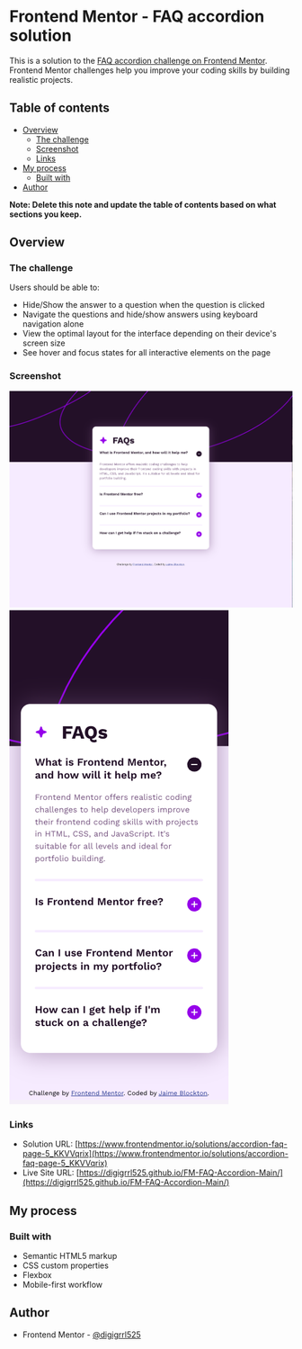 # Frontend Mentor - FAQ accordion solution

This is a solution to the [FAQ accordion challenge on Frontend Mentor](https://www.frontendmentor.io/challenges/faq-accordion-wyfFdeBwBz). Frontend Mentor challenges help you improve your coding skills by building realistic projects. 

## Table of contents

- [Overview](#overview)
  - [The challenge](#the-challenge)
  - [Screenshot](#screenshot)
  - [Links](#links)
- [My process](#my-process)
  - [Built with](#built-with)
- [Author](#author)


**Note: Delete this note and update the table of contents based on what sections you keep.**

## Overview

### The challenge

Users should be able to:

- Hide/Show the answer to a question when the question is clicked
- Navigate the questions and hide/show answers using keyboard navigation alone
- View the optimal layout for the interface depending on their device's screen size
- See hover and focus states for all interactive elements on the page

### Screenshot

![screenshots/d-screenshot](./screenshots/d-screenshot.png)
![screenshots/m-screenshot](./screenshots/m-screenshot.png)

### Links

- Solution URL: [https://www.frontendmentor.io/solutions/accordion-faq-page-5_KKVVqrix](https://www.frontendmentor.io/solutions/accordion-faq-page-5_KKVVqrix)
- Live Site URL: [https://digigrrl525.github.io/FM-FAQ-Accordion-Main/](https://digigrrl525.github.io/FM-FAQ-Accordion-Main/)

## My process

### Built with

- Semantic HTML5 markup
- CSS custom properties
- Flexbox
- Mobile-first workflow

## Author

- Frontend Mentor - [@digigrrl525](https://www.frontendmentor.io/profile/digigrrl525)




